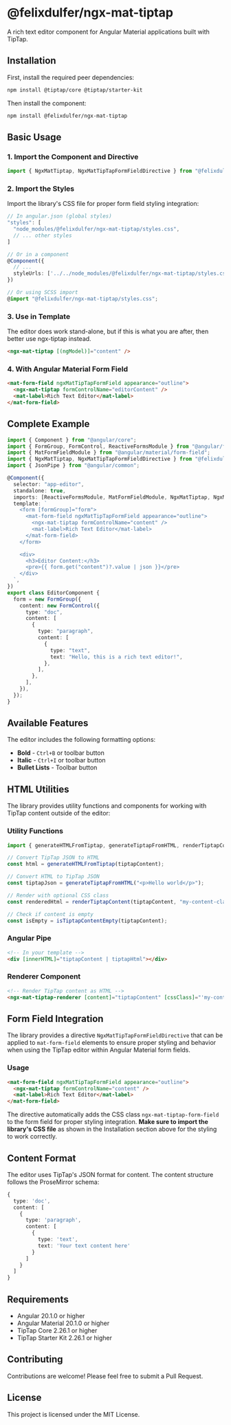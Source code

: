 # @felixdulfer/ngx-mat-tiptap

A rich text editor component for Angular Material applications built with TipTap.

## Installation

First, install the required peer dependencies:

```bash
npm install @tiptap/core @tiptap/starter-kit
```

Then install the component:

```bash
npm install @felixdulfer/ngx-mat-tiptap
```

## Basic Usage

### 1. Import the Component and Directive

```typescript
import { NgxMatTiptap, NgxMatTipTapFormFieldDirective } from "@felixdulfer/ngx-mat-tiptap";
```

### 2. Import the Styles

Import the library's CSS file for proper form field styling integration:

```typescript
// In angular.json (global styles)
"styles": [
  "node_modules/@felixdulfer/ngx-mat-tiptap/styles.css",
  // ... other styles
]

// Or in a component
@Component({
  // ...
  styleUrls: ['../../node_modules/@felixdulfer/ngx-mat-tiptap/styles.css']
})

// Or using SCSS import
@import "@felixdulfer/ngx-mat-tiptap/styles.css";
```

### 3. Use in Template

The editor does work stand-alone, but if this is what you are after, then better use ngx-tiptap instead.

```html
<ngx-mat-tiptap [(ngModel)]="content" />
```

### 4. With Angular Material Form Field

```html
<mat-form-field ngxMatTipTapFormField appearance="outline">
  <ngx-mat-tiptap formControlName="editorContent" />
  <mat-label>Rich Text Editor</mat-label>
</mat-form-field>
```

## Complete Example

```typescript
import { Component } from "@angular/core";
import { FormGroup, FormControl, ReactiveFormsModule } from "@angular/forms";
import { MatFormFieldModule } from "@angular/material/form-field";
import { NgxMatTiptap, NgxMatTipTapFormFieldDirective } from "@felixdulfer/ngx-mat-tiptap";
import { JsonPipe } from "@angular/common";

@Component({
  selector: "app-editor",
  standalone: true,
  imports: [ReactiveFormsModule, MatFormFieldModule, NgxMatTiptap, NgxMatTipTapFormFieldDirective, JsonPipe],
  template: `
    <form [formGroup]="form">
      <mat-form-field ngxMatTipTapFormField appearance="outline">
        <ngx-mat-tiptap formControlName="content" />
        <mat-label>Rich Text Editor</mat-label>
      </mat-form-field>
    </form>

    <div>
      <h3>Editor Content:</h3>
      <pre>{{ form.get("content")?.value | json }}</pre>
    </div>
  `,
})
export class EditorComponent {
  form = new FormGroup({
    content: new FormControl({
      type: "doc",
      content: [
        {
          type: "paragraph",
          content: [
            {
              type: "text",
              text: "Hello, this is a rich text editor!",
            },
          ],
        },
      ],
    }),
  });
}
```

## Available Features

The editor includes the following formatting options:

- **Bold** - `Ctrl+B` or toolbar button
- **Italic** - `Ctrl+I` or toolbar button
- **Bullet Lists** - Toolbar button

## HTML Utilities

The library provides utility functions and components for working with TipTap content outside of the editor:

### Utility Functions

```typescript
import { generateHTMLFromTiptap, generateTiptapFromHTML, renderTiptapContent, isTiptapContentEmpty } from "@felixdulfer/ngx-mat-tiptap";

// Convert TipTap JSON to HTML
const html = generateHTMLFromTiptap(tiptapContent);

// Convert HTML to TipTap JSON
const tiptapJson = generateTiptapFromHTML("<p>Hello world</p>");

// Render with optional CSS class
const renderedHtml = renderTiptapContent(tiptapContent, "my-content-class");

// Check if content is empty
const isEmpty = isTiptapContentEmpty(tiptapContent);
```

### Angular Pipe

```html
<!-- In your template -->
<div [innerHTML]="tiptapContent | tiptapHtml"></div>
```

### Renderer Component

```html
<!-- Render TipTap content as HTML -->
<ngx-mat-tiptap-renderer [content]="tiptapContent" [cssClass]="'my-content'" />
```

## Form Field Integration

The library provides a directive `NgxMatTipTapFormFieldDirective` that can be applied to `mat-form-field` elements to ensure proper styling and behavior when using the TipTap editor within Angular Material form fields.

### Usage

```html
<mat-form-field ngxMatTipTapFormField appearance="outline">
  <ngx-mat-tiptap formControlName="content" />
  <mat-label>Rich Text Editor</mat-label>
</mat-form-field>
```

The directive automatically adds the CSS class `ngx-mat-tiptap-form-field` to the form field for proper styling integration. **Make sure to import the library's CSS file** as shown in the Installation section above for the styling to work correctly.

## Content Format

The editor uses TipTap's JSON format for content. The content structure follows the ProseMirror schema:

```typescript
{
  type: 'doc',
  content: [
    {
      type: 'paragraph',
      content: [
        {
          type: 'text',
          text: 'Your text content here'
        }
      ]
    }
  ]
}
```

## Requirements

- Angular 20.1.0 or higher
- Angular Material 20.1.0 or higher
- TipTap Core 2.26.1 or higher
- TipTap Starter Kit 2.26.1 or higher

## Contributing

Contributions are welcome! Please feel free to submit a Pull Request.

## License

This project is licensed under the MIT License.

